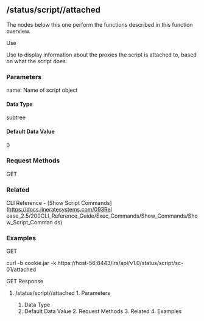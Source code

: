 ## /status/script/<name>/attached

The nodes below this one perform the functions described in this function
overview.

Use

Use to display information about the proxies the script is attached to, based
on what the script does.

### Parameters

name: Name of script object

#### Data Type

subtree

#### Default Data Value

0

### Request Methods

GET

### Related

CLI Reference - [Show Script Commands](https://docs.lineratesystems.com/093Rel
ease_2.5/200CLI_Reference_Guide/Exec_Commands/Show_Commands/Show_Script_Comman
ds)

### Examples

GET

curl -b cookie.jar -k
https://host-56:8443/lrs/api/v1.0/status/script/sc-01/attached

GET Response

    
    
       

  1. /status/script/<name>/attached
    1. Parameters
      1. Data Type
      2. Default Data Value
    2. Request Methods
    3. Related
    4. Examples

